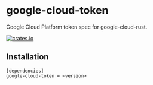 # google-cloud-token

Google Cloud Platform token spec for google-cloud-rust.

[![crates.io](https://img.shields.io/crates/v/google-cloud-token.svg)](https://crates.io/crates/google-cloud-token)

## Installation

```
[dependencies]
google-cloud-token = <version>
```